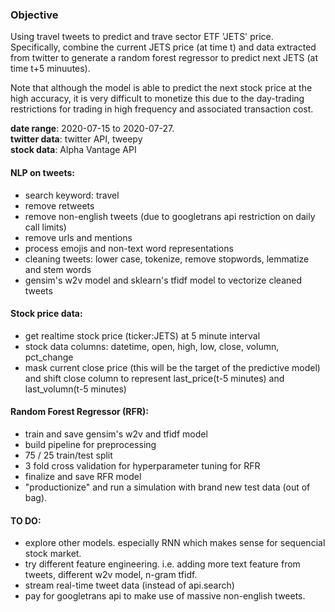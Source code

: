 ### Objective
Using travel tweets to predict and trave sector ETF 'JETS' price. Specifically, combine the current JETS price (at time t) and data extracted from twitter to generate a random forest regressor to predict next JETS (at time t+5 minuutes). 

Note that although the model is able to predict the next stock price at the high accuracy, it is very difficult to monetize this due to the day-trading restrictions for trading in high frequency and associated transaction cost. 

__date range__: 2020-07-15 to 2020-07-27. <br>
__twitter data__: twitter API, tweepy <br>
__stock data__: Alpha Vantage API <br>


#### NLP on tweets:
- search keyword: travel 
- remove retweets
- remove non-english tweets (due to googletrans api restriction on daily call limits)
- remove urls and mentions
- process emojis and non-text word representations
- cleaning tweets: lower case, tokenize, remove stopwords, lemmatize and stem words
- gensim's w2v model and sklearn's tfidf model to vectorize cleaned tweets

#### Stock price data:
- get realtime stock price (ticker:JETS) at 5 minute interval
- stock data columns: datetime, open, high, low, close, volumn, pct_change
- mask current close price (this will be the target of the predictive model) and shift close column to represent last_price(t-5 minutes) and last_volumn(t-5 minutes)

#### Random Forest Regressor (RFR):
- train and save gensim's w2v and tfidf model
- build pipeline for preprocessing
- 75 / 25 train/test split
- 3 fold cross validation for hyperparameter tuning for RFR
- finalize and save RFR model
- "productionize" and run a simulation with brand new test data (out of bag).

#### TO DO:
- explore other models. especially RNN which makes sense for sequencial stock market.
- try different feature engineering. i.e. adding more text feature from tweets, different w2v model, n-gram tfidf.
- stream real-time tweet data (instead of api.search)
- pay for googletrans api to make use of massive non-english tweets.
